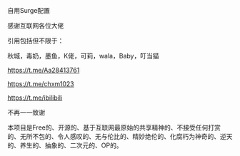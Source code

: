 
自用Surge配置

感谢互联网各位大佬

引用包括但不限于：

秋城，毒奶，墨鱼，K佬，可莉，wala，Baby，叮当猫


https://t.me/Aa28413761

https://t.me/chxm1023

https://t.me/ibilibili

不再一一致谢

本项目是Free的、开源的、基于互联网最原始的共享精神的、不接受任何打赏的、无所不包的、令人感叹的、无与伦比的、精妙绝伦的、化腐朽为神奇的、逆天的、养生的、抽象的、二次元的、OP的。
